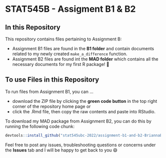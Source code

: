 # STAT545B - Assigment B1 & B2 

## In this Repository

This repository contains files pertaining to Assignment B:
* Assignment B1 files are found in the **B1 folder** and contain documents related to my newly created `make_a_difference` function.
* Assignment B2 files are found int the **MAD folder** which contains all the necessary documents for my first R package! :tada:

## To use Files in this Repository

To run files from Assignment B1, you can ...
* download the ZIP file by clicking the **green code button** in the top right corner of the repository home page or
* click the .Rmd file, then copy the raw contents and paste into RStudio.

To download my MAD package from Assignment B2, you can do this by running the following code chunk:
``` r
devtools::install_github("stat545ubc-2022/assignment-b1-and-b2-BriannaBris/MAD")
```

Feel free to post any issues, troubleshooting questions or concerns under the **Issues** tab and I will be happy to get back to you :smile:
